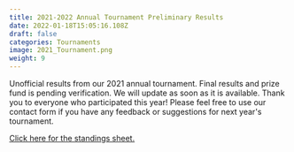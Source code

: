 ```yaml
---
title: 2021-2022 Annual Tournament Preliminary Results
date: 2022-01-18T15:05:16.108Z
draft: false
categories: Tournaments
image: 2021_Tournament.png
weight: 9
---
```


Unofficial results from our 2021 annual tournament.  Final results and prize fund is pending verification.  We will update as soon as it is available.  Thank you to everyone who participated this year!  Please feel free to use our contact form if you have any feedback or suggestions for next year's tournament.  

<a href="index.pdf" target="blank">Click here for the standings sheet. </a>